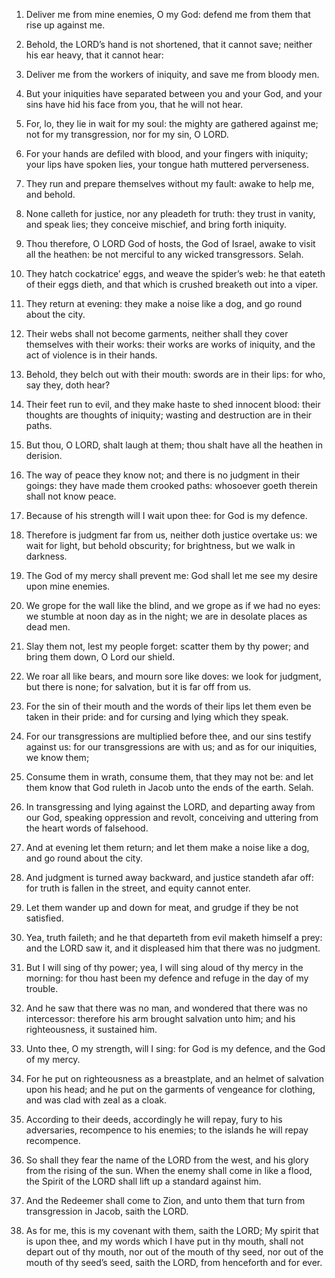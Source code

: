 1. Deliver me from mine enemies, O my God: defend me from them that
rise up against me.

1. Behold, the LORD’s hand is not shortened, that it cannot save;
neither his ear heavy, that it cannot hear:

2. Deliver me from the workers of iniquity, and save me from bloody
men.

2. But your iniquities
have separated between you and your God, and your sins have hid his
face from you, that he will not hear.

3. For, lo, they lie in wait for my soul: the mighty are gathered
against me; not for my transgression, nor for my sin, O LORD.

3. For your hands are defiled with blood, and your fingers with
iniquity; your lips have spoken lies, your tongue hath muttered
perverseness.

4. They run and prepare themselves without my fault: awake to help
me, and behold.

4. None calleth for justice, nor any pleadeth for truth: they trust
in vanity, and speak lies; they conceive mischief, and bring forth
iniquity.

5. Thou therefore, O LORD God of hosts, the God of Israel, awake to
visit all the heathen: be not merciful to any wicked transgressors.
Selah.

5. They hatch cockatrice’ eggs, and weave the spider’s web: he that
eateth of their eggs dieth, and that which is crushed breaketh out
into a viper.

6. They return at evening: they make a noise like a dog, and go
round about the city.

6. Their webs shall not become garments, neither shall they cover
themselves with their works: their works are works of iniquity, and
the act of violence is in their hands.

7. Behold, they belch out with their mouth: swords are in their
lips: for who, say they, doth hear?

7. Their feet run to evil, and they make haste to shed innocent
blood: their thoughts are thoughts of iniquity; wasting and
destruction are in their paths.

8. But thou, O LORD, shalt laugh at them; thou shalt have all the
heathen in derision.

8. The way of peace they know not; and there is no judgment in their
goings: they have made them crooked paths: whosoever goeth therein
shall not know peace.

9. Because of his strength will I wait upon thee: for God is my
defence.

9. Therefore is judgment far from us, neither doth justice overtake
us: we wait for light, but behold obscurity; for brightness, but we
walk in darkness.

10. The God of my mercy shall prevent me: God shall let me see my
desire upon mine enemies.

10. We grope for the wall like the blind, and we grope as if we had
no eyes: we stumble at noon day as in the night; we are in desolate
places as dead men.

11. Slay them not, lest my people forget: scatter them by thy power;
and bring them down, O Lord our shield.

11. We roar all like bears, and mourn sore like doves: we look for
judgment, but there is none; for salvation, but it is far off from us.

12. For the sin of their mouth and the words of their lips let them
even be taken in their pride: and for cursing and lying which they
speak.

12. For our transgressions are multiplied before thee, and our sins
testify against us: for our transgressions are with us; and as for our
iniquities, we know them;

13. Consume them in wrath, consume them, that they may not be: and
let them know that God ruleth in Jacob unto the ends of the earth.
Selah.

13. In transgressing and lying against the
LORD, and departing away from our God, speaking oppression and revolt,
conceiving and uttering from the heart words of falsehood.

14. And at evening let them return; and let them make a noise like a
dog, and go round about the city.

14. And judgment is turned away backward, and justice standeth afar
off: for truth is fallen in the street, and equity cannot enter.

15. Let them wander up and down for meat, and grudge if they be not
satisfied.

15. Yea, truth faileth; and he that departeth from evil maketh
himself a prey: and the LORD saw it, and it displeased him that there
was no judgment.

16. But I will sing of thy power; yea, I will sing aloud of thy
mercy in the morning: for thou hast been my defence and refuge in the
day of my trouble.

16. And he saw that there was no man, and wondered that there was no
intercessor: therefore his arm brought salvation unto him; and his
righteousness, it sustained him.

17. Unto thee, O my strength, will I sing: for God is my defence,
and the God of my mercy.

17. For he put on righteousness as a breastplate, and an helmet of
salvation upon his head; and he put on the garments of vengeance for
clothing, and was clad with zeal as a cloak.

18. According to their deeds, accordingly he will repay, fury to his
adversaries, recompence to his enemies; to the islands he will repay
recompence.

19. So shall they fear the name of the LORD from the west, and his
glory from the rising of the sun. When the enemy shall come in like a
flood, the Spirit of the LORD shall lift up a standard against him.

20. And the Redeemer shall come to Zion, and unto them that turn
from transgression in Jacob, saith the LORD.

21. As for me, this is my covenant with them, saith the LORD; My
spirit that is upon thee, and my words which I have put in thy mouth,
shall not depart out of thy mouth, nor out of the mouth of thy seed,
nor out of the mouth of thy seed’s seed, saith the LORD, from
henceforth and for ever.